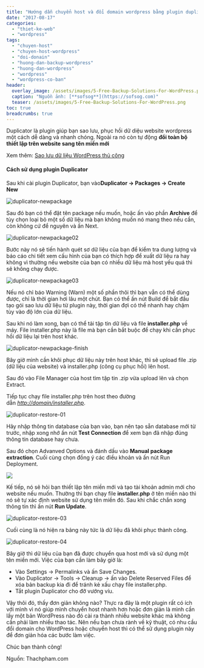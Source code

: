 ```yaml
---
title: "Hướng dẫn chuyển host và đổi domain wordpress bằng plugin duplicator"
date: "2017-08-17"
categories: 
  - "thiet-ke-web"
  - "wordpress"
tags: 
  - "chuyen-host"
  - "chuyen-host-wordpress"
  - "doi-donain"
  - "huong-dan-backup-wordpress"
  - "huong-dan-wordpress"
  - "wordpress"
  - "wordpress-co-ban"
header:
  overlay_image: /assets/images/5-Free-Backup-Solutions-For-WordPress.png
  caption: "Nguồn ảnh: [**sofsog**](https://sofsog.com)" 
  teaser: /assets/images/5-Free-Backup-Solutions-For-WordPress.png
toc: true
breadcrumbs: true
---
```


Duplicator là plugin giúp bạn sao lưu, phục hồi dữ diệu website wordpress một cách dễ dàng và nhanh chóng. Ngoài ra nó còn tự động **đổi toàn bộ thiết lập trên website sang tên miền mới**

Xem thêm: [Sao lưu dữ liệu WordPress thủ công](http://sofsog.com/thiet-ke-web/wordpress/huong-dan-backup-du-lieu-wordpress "Cách backup (sao lưu) dữ liệu WordPress thủ công")

#### Cách sử dụng plugin Duplicator

Sau khi cài plugin Duplicator, bạn vào**Duplicator -> Packages -> Create New**

![duplicator-newpackage](/assets/images/duplicator-newpackage.png)

Sau đó bạn có thể đặt tên package nếu muốn, hoặc ấn vào phần **Archive** để tùy chọn loại bỏ một số dữ liệu mà bạn không muốn nó mang theo nếu cần, còn không cứ để nguyên và ấn Next.

![duplicator-newpackage02](/assets/images/duplicator-newpackage02.png)

Bước này nó sẽ tiến hành quét sơ dữ liệu của bạn để kiểm tra dung lượng và báo cáo chi tiết xem cấu hình của bạn có thích hợp để xuất dữ liệu ra hay không vì thường nếu website của bạn có nhiều dữ liệu mà host yếu quá thì sẽ không chạy được.

![duplicator-newpackage03](/assets/images/duplicator-newpackage03.png)

Nếu nó chỉ báo Warning (Warn) một số phần thôi thì bạn vẫn có thể dùng được, chỉ là thời gian hơi lâu một chút. Bạn có thể ấn nút Build để bắt đầu tạo gói sao lưu dữ liệu từ plugin này, thời gian đợi có thể nhanh hay chậm tùy vào độ lớn của dữ liệu.

Sau khi nó làm xong, bạn có thể tải tập tin dữ liệu và file **installer.php** về máy. File installer.php này là file mà bạn cần bắt buộc để chạy khi cần phục hồi dữ liệu lại trên host khác.

![duplicator-newpackage-finish](/assets/images/duplicator-newpackage-finish.png)

Bây giờ mình cần khôi phục dữ liệu này trên host khác, thì sẽ upload file .zip (dữ liệu của website) và installer.php (công cụ phục hồi) lên host.

Sau đó vào File Manager của host tìm tập tin .zip vừa upload lên và chọn Extract.

Tiếp tục chạy file installer.php trên host theo đường dẫn _<http://domain/installer.php>_.

![duplicator-restore-01](/assets/images/duplicator-restore-01.png)

Hãy nhập thông tin database của bạn vào, bạn nên tạo sẵn database mới từ trước, nhập xong nhớ ấn nút **Test Connection** để xem bạn đã nhập đúng thông tin database hay chưa.

Sau đó chọn Advanved Options và đánh dấu vào **Manual package extraction**. Cuối cùng chọn đồng ý các điều khoản và ấn nút Run Deployment.

![](/assets/images/2017-duplicator1.png)

Kế tiếp, nó sẽ hỏi bạn thiết lập tên miền mới và tạo tài khoản admin mới cho website nếu muốn. Thường thì bạn chạy file **installer.php** ở tên miền nào thì nó sẽ tự xác định website sử dụng tên miền đó. Sau khi chắc chắn xong thông tin thì ấn nút **Run Update**.

![duplicator-restore-03](/assets/images/duplicator-restore-03.png)

Cuối cùng là nó hiện ra bảng này tức là dữ liệu đã khôi phục thành công.

![duplicator-restore-04](/assets/images/duplicator-restore-04.png)

Bây giờ thì dữ liệu của bạn đã được chuyển qua host mới và sử dụng một tên miền mới. Việc của bạn cần làm bây giờ là:

- Vào Settings -> Permalinks và ấn Save Changes.
- Vào Duplicator -> Tools -> Cleanup -> ấn vào Delete Reserved Files để xóa bản backup kia đi để tránh kẻ xấu chạy file installer.php.
- Tắt plugin Duplicator cho đỡ vướng víu.

Vậy thôi đó, thấy đơn giản không nào? Thực ra đây là một plugin rất có ích với mình vì nó giúp mình chuyển host nhanh hơn hoặc đơn giản là mình cần lấy một bản WordPress nào đó cài ra thành nhiều website khác mà không cần phải làm nhiều thao tác. Nên nếu bạn chưa rành về kỹ thuật, có nhu cầu đổi domain cho WordPress hoặc chuyển host thì có thể sử dụng plugin này để đơn giản hóa các bước làm việc.

Chúc bạn thành công!

Nguồn: Thachpham.com
